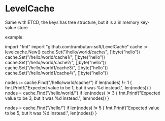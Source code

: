 # LevelCache
 Same with ETCD, the keys has tree structure, but it is a in memory key-value store


example:

import "fmt"
import "github.com/rambutan-soft/LevelCache"
cache := levelcache.New()
cache.Set("/hello/world/cache/", []byte("hello"))
cache.Set("/hello/world/cache1/", []byte("hello"))
cache.Set("/hello/world/cache2/", []byte("hello"))
cache.Set("/hello/world1/cache3/", []byte("hello"))
cache.Set("/hello/world1/cache4/", []byte("hello"))

nodes := cache.Find("/hello/world/cache/")
if len(nodes) != 1 {
    fmt.Printf("Expected value to be 1, but it was %d instead.", len(nodes))
}
nodes = cache.Find("/hello/world/")
if len(nodes) != 3 {
    fmt.Printf("Expected value to be 3, but it was %d instead.", len(nodes))
}

nodes = cache.Find("/hello/")
if len(nodes) != 5 {
    fmt.Printf("Expected value to be 5, but it was %d instead.", len(nodes))
}
